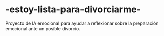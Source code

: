 # -estoy-lista-para-divorciarme-
Proyecto de IA emocional para ayudar a reflexionar sobre la preparación emocional ante un posible divorcio.
